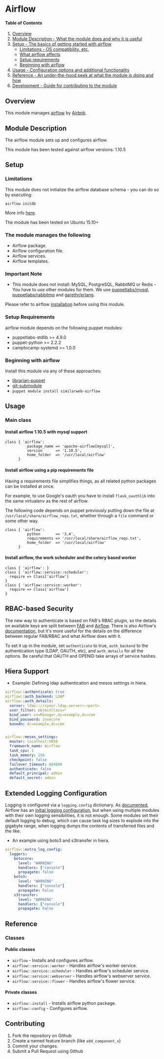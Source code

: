 # Airflow

#### Table of Contents

1. [Overview](#overview)
2. [Module Description - What the module does and why it is useful](#module-description)
3. [Setup - The basics of getting started with airflow](#setup)
    * [Limitations - OS compatibility, etc.](#limitations)
    * [What airflow affects](#what-airflow-affects)
    * [Setup requirements](#setup-requirements)
    * [Beginning with airflow](#beginning-with-airflow)
4. [Usage - Configuration options and additional functionality](#usage)
5. [Reference - An under-the-hood peek at what the module is doing and how](#reference)
6. [Development - Guide for contributing to the module](#development)

## Overview

This module manages [airflow][1] by [Airbnb][2].

## Module Description

The airflow module sets up and configures airflow.

This module has been tested against airflow versions: 1.10.5

## Setup

### Limitations
This module does not initialize the airflow database schema - you can do so by executing:
```
airflow initdb
```
More info [here][5].

The module has been tested on Ubuntu 15.10+


### The module manages the following

* Airflow package.
* Airflow configuration file.
* Airflow services.
* Airflow templates.

### Important Note
* This module does not install: MySQL, PostgreSQL, RabbitMQ or Redis - You have to use other modules for them. We use [puppetlabs/mysql][6], [puppetlabs/rabbitmq][7] and [garethr/erlang][8].

Please refer to airflow [installation][3] before using this module.

### Setup Requirements

airflow module depends on the following puppet modules:

* puppetlabs-stdlib >= 4.9.0
* puppet-python >= 2.2.2
* camptocamp-systemd >= 1.0.0

### Beginning with airflow

Install this module via any of these approaches:

* [librarian-puppet][4]
* [git-submodule][5]
* `puppet module install similarweb-airflow`

## Usage

### Main class

#### Install airflow 1.10.5 with mysql support

```puppet
class { 'airflow':
          package_name => 'apache-airflow[mysql]',
          version      => '1.10.5',
          home_folder  => '/usr/local/airflow'
      }
```

#### Install airflow using a pip requirements file

Having a requirements file simplifies things, as all related python packages can be installed at once.

For example, to use Google's oauth you have to install `flask_oauthlib` into the same virtualenv as the rest of airflow.

The following code depends on puppet previously putting down the file at `/usr/local/share/airflow_reqs.txt`,
whether through a `file` command or some other way.

```puppet
class { 'airflow':
          python       => '3.4',
          requirements => '/usr/local/share/airflow_reqs.txt',
          home_folder  => '/usr/local/airflow'
      }
```

#### Install airflow, the work scheduler and the celery based worker

```puppet
class { 'airflow': }
class { 'airflow::service::scheduler':
  require => Class['airflow']
}
class { 'airflow::service::worker':
  require => Class['airflow']
}
```

## RBAC-based Security

The new way to authenticate is based on FAB's RBAC plugin, so the details on
available keys are split between [FAB][9] and [Airflow][10].
There is also Airflow's [documentation][11], but it's more useful for the details on the difference between regular
FAB/RBAC and what Airflow does with it.

To set it up in the module, set `authenticate` to true, `auth_backend` to the authentication type (LDAP, OAUTH, etc),
and `auth_details` for all the options. Be careful that OAUTH and OPENID take arrays of service hashes.

## Hiera Support

* Example: Defining ldap authentication and mesos settings in hiera.

```yaml
airflow::authenticate: true
airflow::auth_backend: LDAP
airflow::auth_details:
  server: ldap:://<your.ldap.server>:<port>
  user_filter: objectClass=*
  bind_user: cn=Manager,dc=example,dc=com
  bind_password: insecure
  basedn: dc=example,dc=com


airflow::mesos_settings:
  master: localhost:5050
  framework_name: Airflow
  task_cpu: 1
  task_memory: 256
  checkpoint: false
  failover_timeout: 604800
  authenticate: false
  default_principal: admin
  default_secret: admin

```

## Extended Logging Configuration

Logging is configured via a `logging.config` dictionary. 
As [documented][12], Airflow has an [initial logging configuration][13],
but when using multiple modules with their own logging sensibilities, it is not enough.
Some modules set their default logging to debug, which can cause task log sizes to explode into the gigabyte range,
when logging dumps the contents of transferred files and the like.

* An example using boto3 and s3transfer in hiera.

```yaml
airflow::extra_log_config:
  loggers:
    botocore:
      level: "WARNING"
      handlers: ["console"]
      propagate: false
    boto3:
      level: "WARNING"
      handlers: ["console"]
      propagate: False
    s3transfer:
      level: "WARNING"
      handlers: ["console"]
      propagate: False
```
## Reference

### Classes

#### Public classes

* `airflow` - Installs and configures airflow.
* `airflow::service::worker` - Handles airflow's worker service.
* `airflow::service::scheduler` - Handles airflow's scheduler service.
* `airflow::service::webserver` - Handles airflow's webserver service.
* `airflow::service::flower` - Handles airflow's flower service.

#### Private classes
* `airflow::install` - Installs airflow python package.
* `airflow::config` - Configures airflow.


## Contributing

1. Fork the repository on Github
2. Create a named feature branch (like `add_component_x`)
3. Commit your changes.
4. Submit a Pull Request using Github


[1]: https://github.com/apache/incubator-airflow/
[2]: http://airbnb.io/
[3]: https://airflow.incubator.apache.org/installation.html
[4]: https://github.com/rodjek/librarian-puppet
[5]: https://airflow.incubator.apache.org/start.html
[6]: https://github.com/puppetlabs/puppetlabs-mysql
[7]: https://github.com/puppetlabs/puppetlabs-rabbitmq
[8]: https://github.com/garethr/garethr-erlang
[9]: http://flask-appbuilder.readthedocs.io/en/latest/security.html#authentication-methods
[10]: https://github.com/apache/airflow/blob/master/airflow/config_templates/default_webserver_config.py
[11]: https://airflow.apache.org/security.html#rbac-ui-security
[12]: https://airflow.apache.org/docs/apache-airflow/stable/logging-monitoring/index.html
[13]: https://github.com/apache/airflow/blob/master/airflow/config_templates/airflow_local_settings.py
